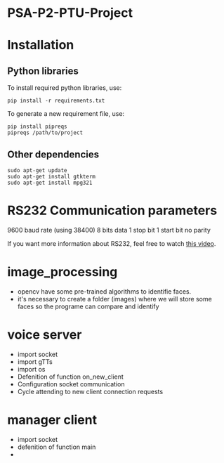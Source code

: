 # PSA-P2-PTU-Project


# Installation

## Python libraries
To install required python libraries, use: 
```
pip install -r requirements.txt
```
To generate a new requirement file, use:
```
pip install pipreqs
pipreqs /path/to/project
``` 


## Other dependencies

    sudo apt-get update
    sudo apt-get install gtkterm
    sudo apt-get install mpg321
    

# RS232 Communication parameters

9600 baud rate (using 38400) 
8 bits data
1 stop bit
1 start bit
no parity

If you want more information about RS232, feel free to watch [this video](https://www.youtube.com/watch?v=AHYNxpqKqwo).

# image_processing
- opencv have some pre-trained algorithms to identifie faces.
- it's necessary to create a folder (images) where we will store some faces so the programe can compare and identify 
 
 # voice server

- import socket
- import gTTs
- import os
- Defenition of function on_new_client
- Configuration socket communication
- Cycle attending to new client connection requests

# manager client

- import socket
- defenition of function main
- 